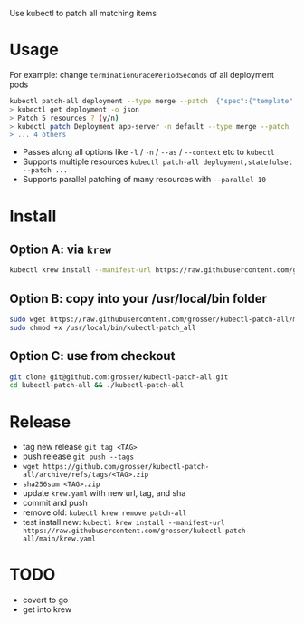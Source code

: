 Use kubectl to patch all matching items

# Usage

For example: change `terminationGracePeriodSeconds` of all deployment pods

```bash
kubectl patch-all deployment --type merge --patch '{"spec":{"template":{"spec":{"terminationGracePeriodSeconds":0}}}}'
> kubectl get deployment -o json
> Patch 5 resources ? (y/n)
> kubectl patch Deployment app-server -n default --type merge --patch '{"spec":{"template":{"spec":{"terminationGracePeriodSeconds":0}}}}
> ... 4 others
```

- Passes along all options like `-l` / `-n` / `--as` / `--context` etc to `kubectl`
- Supports multiple resources `kubectl patch-all deployment,statefulset --patch ...`
- Supports parallel patching of many resources with `--parallel 10`

# Install

## Option A: via `krew`

```bash
kubectl krew install --manifest-url https://raw.githubusercontent.com/grosser/kubectl-patch-all/main/krew.yaml
```

## Option B: copy into your /usr/local/bin folder

```bash
sudo wget https://raw.githubusercontent.com/grosser/kubectl-patch-all/main/kubectl-patch-all -O /usr/local/bin/kubectl-patch_all
sudo chmod +x /usr/local/bin/kubectl-patch_all
```

## Option C: use from checkout

```bash
git clone git@github.com:grosser/kubectl-patch-all.git
cd kubectl-patch-all && ./kubectl-patch-all
```

# Release

- tag new release `git tag <TAG>`
- push release `git push --tags`
- `wget https://github.com/grosser/kubectl-patch-all/archive/refs/tags/<TAG>.zip`
- `sha256sum <TAG>.zip`
- update `krew.yaml` with new url, tag, and sha
- commit and push
- remove old: `kubectl krew remove patch-all`
- test install new: `kubectl krew install --manifest-url https://raw.githubusercontent.com/grosser/kubectl-patch-all/main/krew.yaml`

# TODO

- covert to go
- get into krew
